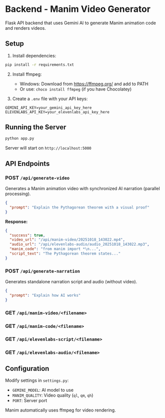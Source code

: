 # Backend - Manim Video Generator

Flask API backend that uses Gemini AI to generate Manim animation code and renders videos.

## Setup

1. Install dependencies:
```bash
pip install -r requirements.txt
```

2. Install ffmpeg:
   - Windows: Download from https://ffmpeg.org/ and add to PATH
   - Or use: `choco install ffmpeg` (if you have Chocolatey)

3. Create a `.env` file with your API keys:
```
GEMINI_API_KEY=your_gemini_api_key_here
ELEVENLABS_API_KEY=your_elevenlabs_api_key_here
```

## Running the Server

```bash
python app.py
```

Server will start on `http://localhost:5000`

## API Endpoints

### POST `/api/generate-video`
Generates a Manim animation video with synchronized AI narration (parallel processing).
```json
{
  "prompt": "Explain the Pythagorean theorem with a visual proof"
}
```

**Response:**
```json
{
  "success": true,
  "video_url": "/api/manim-video/20251018_143022.mp4",
  "audio_url": "/api/elevenlabs-audio/audio_20251018_143022.mp3",
  "manim_code": "from manim import *\n...",
  "script_text": "The Pythagorean theorem states..."
}
```

### POST `/api/generate-narration`
Generates standalone narration script and audio (without video).
```json
{
  "prompt": "Explain how AI works"
}
```

### GET `/api/manim-video/<filename>`
### GET `/api/manim-code/<filename>`
### GET `/api/elevenlabs-script/<filename>`
### GET `/api/elevenlabs-audio/<filename>`

## Configuration

Modify settings in `settings.py`:
- `GEMINI_MODEL`: AI model to use
- `MANIM_QUALITY`: Video quality (`ql`, `qm`, `qh`)
- `PORT`: Server port

Manim automatically uses ffmpeg for video rendering.
